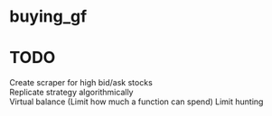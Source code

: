 # buying_gf


# TODO
Create scraper for high bid/ask stocks  
Replicate strategy algorithmically  
  Virtual balance (Limit how much a function can spend)
  Limit hunting
  
